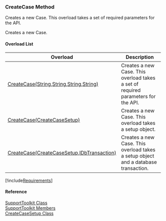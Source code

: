 ﻿### CreateCase Method

Creates a new Case. This overload takes a set of required parameters for the API.

Creates a new Case.

#### Overload List

| Overload | Description |
| --- | --- |
| [CreateCase(String,String,String,String)](FChoice.Toolkits.Clarify~FChoice.Toolkits.Clarify.Support.SupportToolkit~CreateCase(String,String,String,String).md) | Creates a new Case. This overload takes a set of required parameters for the API.   |
| [CreateCase(CreateCaseSetup)](FChoice.Toolkits.Clarify~FChoice.Toolkits.Clarify.Support.SupportToolkit~CreateCase(CreateCaseSetup).md) | Creates a new Case. This overload takes a setup object.   |
| [CreateCase(CreateCaseSetup,IDbTransaction)](FChoice.Toolkits.Clarify~FChoice.Toolkits.Clarify.Support.SupportToolkit~CreateCase(CreateCaseSetup,IDbTransaction).md) | Creates a new Case. This overload takes a setup object and a database transaction.   |

[!include[Requirements](../partials/requirements.md)]



#### Reference

[SupportToolkit Class](FChoice.Toolkits.Clarify~FChoice.Toolkits.Clarify.Support.SupportToolkit.md)  
[SupportToolkit Members](FChoice.Toolkits.Clarify~FChoice.Toolkits.Clarify.Support.SupportToolkit_members.md)  
[CreateCaseSetup Class](FChoice.Toolkits.Clarify~FChoice.Toolkits.Clarify.Support.CreateCaseSetup.md)